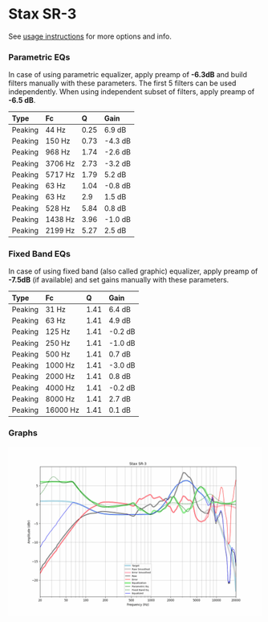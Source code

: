 # Stax SR-3
See [usage instructions](https://github.com/jaakkopasanen/AutoEq#usage) for more options and info.

### Parametric EQs
In case of using parametric equalizer, apply preamp of **-6.3dB** and build filters manually
with these parameters. The first 5 filters can be used independently.
When using independent subset of filters, apply preamp of **-6.5 dB**.

| Type    | Fc      |    Q | Gain    |
|:--------|:--------|:-----|:--------|
| Peaking | 44 Hz   | 0.25 | 6.9 dB  |
| Peaking | 150 Hz  | 0.73 | -4.3 dB |
| Peaking | 968 Hz  | 1.74 | -2.6 dB |
| Peaking | 3706 Hz | 2.73 | -3.2 dB |
| Peaking | 5717 Hz | 1.79 | 5.2 dB  |
| Peaking | 63 Hz   | 1.04 | -0.8 dB |
| Peaking | 63 Hz   | 2.9  | 1.5 dB  |
| Peaking | 528 Hz  | 5.84 | 0.8 dB  |
| Peaking | 1438 Hz | 3.96 | -1.0 dB |
| Peaking | 2199 Hz | 5.27 | 2.5 dB  |

### Fixed Band EQs
In case of using fixed band (also called graphic) equalizer, apply preamp of **-7.5dB**
(if available) and set gains manually with these parameters.

| Type    | Fc       |    Q | Gain    |
|:--------|:---------|:-----|:--------|
| Peaking | 31 Hz    | 1.41 | 6.4 dB  |
| Peaking | 63 Hz    | 1.41 | 4.9 dB  |
| Peaking | 125 Hz   | 1.41 | -0.2 dB |
| Peaking | 250 Hz   | 1.41 | -1.0 dB |
| Peaking | 500 Hz   | 1.41 | 0.7 dB  |
| Peaking | 1000 Hz  | 1.41 | -3.0 dB |
| Peaking | 2000 Hz  | 1.41 | 0.8 dB  |
| Peaking | 4000 Hz  | 1.41 | -0.2 dB |
| Peaking | 8000 Hz  | 1.41 | 2.7 dB  |
| Peaking | 16000 Hz | 1.41 | 0.1 dB  |

### Graphs
![](./Stax%20SR-3.png)